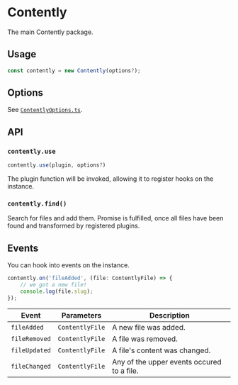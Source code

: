 # Contently

The main Contently package.

## Usage

```ts
const contently = new Contently(options?);
```

## Options

See [`ContentlyOptions.ts`](./src/types/ContentlyOptions.ts).

## API

### `contently.use`

```ts
contently.use(plugin, options?)
```

The plugin function will be invoked, allowing it to register hooks on the instance.

### `contently.find()`

Search for files and add them. Promise is fulfilled, once all files have been found and transformed by registered plugins.

## Events

You can hook into events on the instance.

```ts
contently.on('fileAdded', (file: ContentlyFile) => {
	// we got a new file!
	console.log(file.slug);
});
```

| Event         | Parameters      | Description                                |
| ------------- | --------------- | ------------------------------------------ |
| `fileAdded`   | `ContentlyFile` | A new file was added.                      |
| `fileRemoved` | `ContentlyFile` | A file was removed.                        |
| `fileUpdated` | `ContentlyFile` | A file's content was changed.              |
| `fileChanged` | `ContentlyFile` | Any of the upper events occured to a file. |
